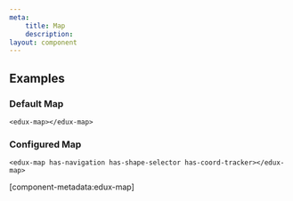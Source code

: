 ```yaml
---
meta:
    title: Map
    description:
layout: component
---
```


## Examples

### Default Map

```html:preview
<edux-map></edux-map>
```

### Configured Map

```html:preview
<edux-map has-navigation has-shape-selector has-coord-tracker></edux-map>
```

[component-metadata:edux-map]

